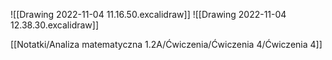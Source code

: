 ![[Drawing 2022-11-04 11.16.50.excalidraw]]
![[Drawing 2022-11-04 12.38.30.excalidraw]]

[[Notatki/Analiza matematyczna 1.2A/Ćwiczenia/Ćwiczenia 4/Ćwiczenia 4]]